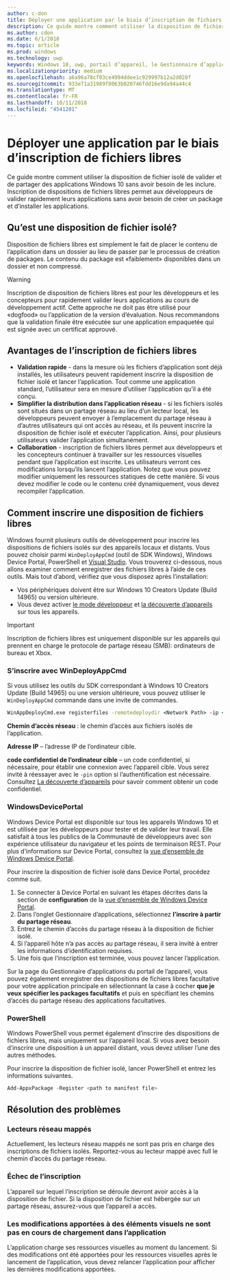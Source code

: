 ```yaml
---
author: c-don
title: Déployer une application par le biais d’inscription de fichiers libres
description: Ce guide montre comment utiliser la disposition de fichier isolé de valider et de partager des applications Windows 10 sans avoir besoin de les inclure.
ms.author: cdon
ms.date: 6/1/2018
ms.topic: article
ms.prod: windows
ms.technology: uwp
keywords: Windows 10, uwp, portail d’appareil, le Gestionnaire d’applications, déploiement, sdk
ms.localizationpriority: medium
ms.openlocfilehash: a6a96a78cf03ce4994ddee1c929997b12a2d028f
ms.sourcegitcommit: 933e71a31989f8063b020746fdd16e9da94a44c4
ms.translationtype: MT
ms.contentlocale: fr-FR
ms.lasthandoff: 10/11/2018
ms.locfileid: "4541201"
---
```

# <a name="deploy-an-app-through-loose-file-registration"></a>Déployer une application par le biais d’inscription de fichiers libres 

Ce guide montre comment utiliser la disposition de fichier isolé de valider et de partager des applications Windows 10 sans avoir besoin de les inclure. Inscription de dispositions de fichiers libres permet aux développeurs de valider rapidement leurs applications sans avoir besoin de créer un package et d’installer les applications. 

## <a name="what-is-a-loose-file-layout"></a>Qu’est une disposition de fichier isolé?

Disposition de fichiers libres est simplement le fait de placer le contenu de l’application dans un dossier au lieu de passer par le processus de création de packages. Le contenu du package est «faiblement» disponibles dans un dossier et non compressé. 

> [!WARNING]
> Inscription de disposition de fichiers libres est pour les développeurs et les concepteurs pour rapidement valider leurs applications au cours de développement actif. Cette approche ne doit pas être utilisé pour «dogfood» ou l’application de la version d’évaluation. Nous recommandons que la validation finale être exécutée sur une application empaquetée qui est signée avec un certificat approuvé. 

## <a name="advantages-of-loose-file-registration"></a>Avantages de l’inscription de fichiers libres

- **Validation rapide** - dans la mesure où les fichiers d’application sont déjà installés, les utilisateurs peuvent rapidement inscrire la disposition de fichier isolé et lancer l’application. Tout comme une application standard, l’utilisateur sera en mesure d’utiliser l’application qu’il a été conçu. 
- **Simplifier la distribution dans l’application réseau** - si les fichiers isolés sont situés dans un partage réseau au lieu d’un lecteur local, les développeurs peuvent envoyer à l’emplacement du partage réseau à d’autres utilisateurs qui ont accès au réseau, et ils peuvent inscrire la disposition de fichier isolé et exécuter l’application. Ainsi, pour plusieurs utilisateurs valider l’application simultanément. 
- **Collaboration** - inscription de fichiers libres permet aux développeurs et les concepteurs continuer à travailler sur les ressources visuelles pendant que l’application est inscrite. Les utilisateurs verront ces modifications lorsqu’ils lancent l’application. Notez que vous pouvez modifier uniquement les ressources statiques de cette manière. Si vous devez modifier le code ou le contenu créé dynamiquement, vous devez recompiler l’application.

## <a name="how-to-register-a-loose-file-layout"></a>Comment inscrire une disposition de fichiers libres

Windows fournit plusieurs outils de développement pour inscrire les dispositions de fichiers isolés sur des appareils locaux et distants. Vous pouvez choisir parmi `WinDeployAppCmd` (outil de SDK Windows), Windows Device Portal, PowerShell et [Visual Studio](https://docs.microsoft.com/windows/uwp/debug-test-perf/deploying-and-debugging-uwp-apps#register-layout-from-network). Vous trouverez ci-dessous, nous allons examiner comment enregistrer des fichiers libres à l’aide de ces outils. Mais tout d’abord, vérifiez que vous disposez après l’installation:

- Vos périphériques doivent être sur Windows 10 Creators Update (Build 14965) ou version ultérieure.
- Vous devez activer [le mode développeur](https://msdn.microsoft.com/windows/uwp/get-started/enable-your-device-for-development) et [la découverte d’appareils](https://docs.microsoft.com/en-us/windows/uwp/get-started/enable-your-device-for-development#device-discovery) sur tous les appareils.

> [!IMPORTANT]
> Inscription de fichiers libres est uniquement disponible sur les appareils qui prennent en charge le protocole de partage réseau (SMB): ordinateurs de bureau et Xbox. 

### <a name="register-with-windeployappcmd"></a>S’inscrire avec WinDeployAppCmd

Si vous utilisez les outils du SDK correspondant à Windows 10 Creators Update (Build 14965) ou une version ultérieure, vous pouvez utiliser le `WinDeployAppCmd` commande dans une invite de commandes.

```cmd
WinAppDeployCmd.exe registerfiles -remotedeploydir <Network Path> -ip <IP Address> -pin <target machine PIN>
```

**Chemin d’accès réseau** : le chemin d’accès aux fichiers isolés de l’application.

**Adresse IP** – l’adresse IP de l’ordinateur cible.

**code confidentiel de l’ordinateur cible** – un code confidentiel, si nécessaire, pour établir une connexion avec l’appareil cible. Vous serez invité à réessayer avec le `-pin` option si l’authentification est nécessaire. Consultez [La découverte d’appareils](https://docs.microsoft.com/windows/uwp/get-started/enable-your-device-for-development#device-discovery) pour savoir comment obtenir un code confidentiel.

### <a name="windows-device-portal"></a>WindowsDevicePortal

Windows Device Portal est disponible sur tous les appareils Windows 10 et est utilisée par les développeurs pour tester et de valider leur travail. Elle satisfait à tous les publics de la Communauté de développeurs avec son expérience utilisateur du navigateur et les points de terminaison REST. Pour plus d’informations sur Device Portal, consultez la [vue d’ensemble de Windows Device Portal](device-portal.md).

Pour inscrire la disposition de fichier isolé dans Device Portal, procédez comme suit.

1. Se connecter à Device Portal en suivant les étapes décrites dans la section de **configuration** de la [vue d’ensemble de Windows Device Portal](device-portal.md).
1. Dans l’onglet Gestionnaire d’applications, sélectionnez **l’inscrire à partir du partage réseau**.
1. Entrez le chemin d’accès du partage réseau à la disposition de fichier isolé. 
1. Si l’appareil hôte n’a pas accès au partage réseau, il sera invité à entrer les informations d’identification requises.
1. Une fois que l’inscription est terminée, vous pouvez lancer l’application.

Sur la page du Gestionnaire d’applications du portail de l’appareil, vous pouvez également enregistrer des dispositions de fichiers libres facultative pour votre application principale en sélectionnant la case à cocher **que je veux spécifier les packages facultatifs** et puis en spécifiant les chemins d’accès du partage réseau des applications facultatives. 

### <a name="powershell"></a>PowerShell 

Windows PowerShell vous permet également d’inscrire des dispositions de fichiers libres, mais uniquement sur l’appareil local. Si vous avez besoin d’inscrire une disposition à un appareil distant, vous devez utiliser l’une des autres méthodes. 

Pour inscrire la disposition de fichier isolé, lancer PowerShell et entrez les informations suivantes.

```PowerShell
Add-AppxPackage -Register <path to manifest file>
```

## <a name="troubleshooting"></a>Résolution des problèmes

### <a name="mapped-network-drives"></a>Lecteurs réseau mappés
Actuellement, les lecteurs réseau mappés ne sont pas pris en charge des inscriptions de fichiers isolés. Reportez-vous au lecteur mappé avec full le chemin d’accès du partage réseau.

### <a name="registration-failure"></a>Échec de l’inscription
L’appareil sur lequel l’inscription se déroule devront avoir accès à la disposition de fichier. Si la disposition de fichier est hébergée sur un partage réseau, assurez-vous que l’appareil a accès. 

### <a name="modifications-to-visual-assets-arent-being-loaded-in-the-app"></a>Les modifications apportées à des éléments visuels ne sont pas en cours de chargement dans l’application 
L’application charge ses ressources visuelles au moment du lancement. Si des modifications ont été apportées pour les ressources visuelles après le lancement de l’application, vous devez relancer l’application pour afficher les dernières modifications apportées.